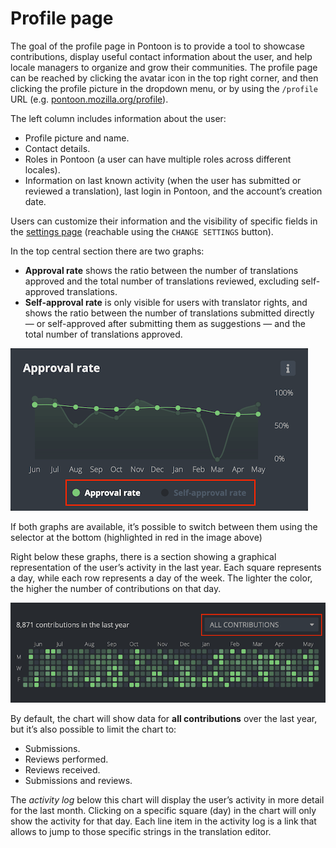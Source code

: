 # Profile page

The goal of the profile page in Pontoon is to provide a tool to showcase contributions, display useful contact information about the user, and help locale managers to organize and grow their communities. The profile page can be reached by clicking the avatar icon in the top right corner, and then clicking the profile picture in the dropdown menu, or by using the `/profile` URL (e.g. [pontoon.mozilla.org/profile](https://pontoon.mozilla.org/profile)).

The left column includes information about the user:
* Profile picture and name.
* Contact details.
* Roles in Pontoon (a user can have multiple roles across different locales).
* Information on last known activity (when the user has submitted or reviewed a translation), last login in Pontoon, and the account’s creation date.

Users can customize their information and the visibility of specific fields in the [settings page](users.md#user-settings) (reachable using the `CHANGE SETTINGS` button).

In the top central section there are two graphs:
* **Approval rate** shows the ratio between the number of translations approved and the total number of translations reviewed, excluding self-approved translations.
* **Self-approval rate** is only visible for users with translator rights, and shows the ratio between the number of translations submitted directly — or self-approved after submitting them as suggestions — and the total number of translations approved.

![Approval rate graph](../../assets/images/pontoon/profile/approval_graph.png "Screenshot of the approval rate graph")

If both graphs are available, it’s possible to switch between them using the selector at the bottom (highlighted in red in the image above)

Right below these graphs, there is a section showing a graphical representation of the user’s activity in the last year. Each square represents a day, while each row represents a day of the week. The lighter the color, the higher the number of contributions on that day.

![Activity graph](../../assets/images/pontoon/profile/activity_graph.png "Screenshot of the activity graph")

By default, the chart will show data for **all contributions** over the last year, but it’s also possible to limit the chart to:
* Submissions.
* Reviews performed.
* Reviews received.
* Submissions and reviews.

The *activity log* below this chart will display the user’s activity in more detail for the last month. Clicking on a specific square (day) in the chart will only show the activity for that day. Each line item in the activity log is a link that allows to jump to those specific strings in the translation editor.
